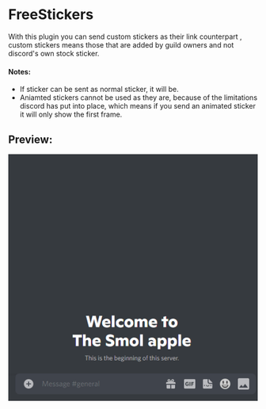 # FreeStickers

With this plugin you can send custom stickers as their link counterpart , custom stickers means those that are added by guild owners and not discord's own stock sticker. 

#### Notes:
- If sticker can be sent as normal sticker, it will be.
- Aniamted stickers cannot be used as they are, because of the limitations discord has put into place, which means if you send an animated sticker it will only show the first frame.

## Preview:
![showcase](https://raw.githubusercontent.com/Debuggerz1/BetterDiscordPlugins/main/FreeStickers/assets/showcase.gif)
